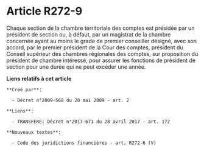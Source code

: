# Article R272-9

Chaque section de la chambre territoriale des comptes est présidée par un président de section ou, à défaut, par un magistrat
de la chambre concernée ayant au moins le grade de premier conseiller désigné, avec son accord, par le premier président de
la Cour des comptes, président du Conseil supérieur des chambres régionales des comptes, sur proposition du président de
chambre intéressé, pour assurer les fonctions de président de section pour une durée qui ne peut excéder une année.

**Liens relatifs à cet article**

	**Créé par**:

	  - Décret n°2009-568 du 20 mai 2009 - art. 2

	**Liens**:

	  - TRANSFERE: Décret n°2017-671 du 28 avril 2017 - art. 172

	**Nouveaux textes**:

	  - Code des juridictions financières - art. R272-6 (V)
